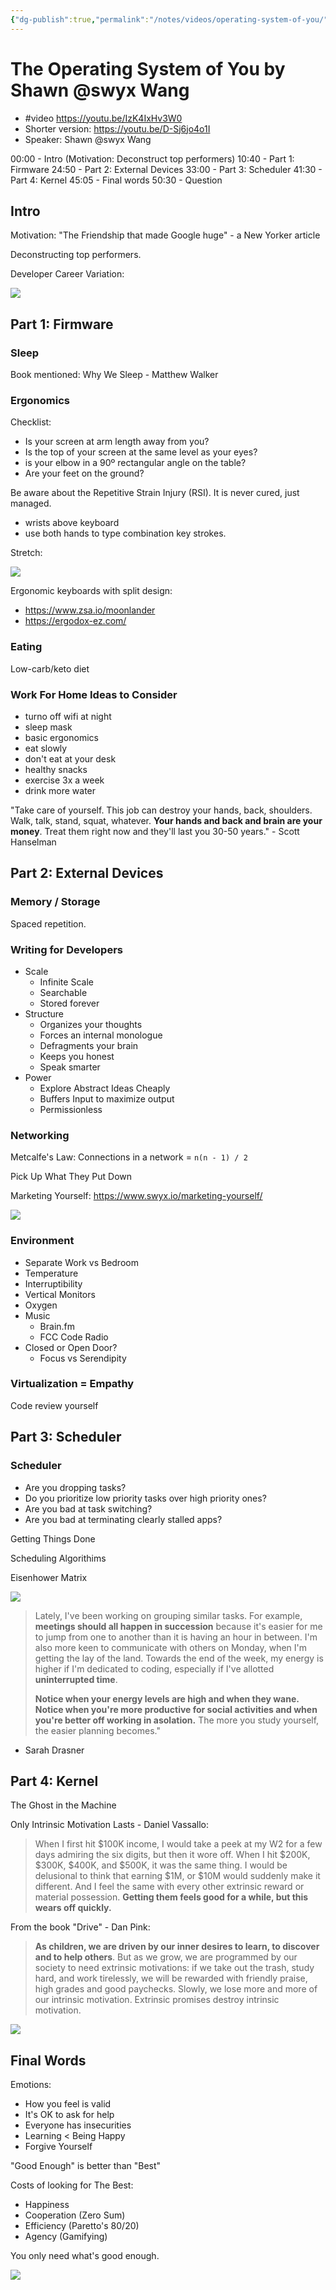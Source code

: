 ```yaml
---
{"dg-publish":true,"permalink":"/notes/videos/operating-system-of-you/"}
---
```


# The Operating System of You by Shawn @swyx Wang

- #video <https://youtu.be/IzK4IxHv3W0>
- Shorter version: <https://youtu.be/D-Sj6jo4o1I>
- Speaker: Shawn @swyx Wang

00:00 - Intro (Motivation: Deconstruct top performers)
10:40 - Part 1: Firmware
24:50 - Part 2: External Devices
33:00 - Part 3: Scheduler
41:30 - Part 4: Kernel
45:05 - Final words
50:30 - Question

## Intro

Motivation: "The Friendship that made Google huge" - a New Yorker article

Deconstructing top performers.

Developer Career Variation:

![](img/dev-career-variation.png)


## Part 1: Firmware

### Sleep

Book mentioned: Why We Sleep - Matthew Walker


### Ergonomics

Checklist:

- Is your screen at arm length away from you?
- Is the top of your screen at the same level as your eyes?
- is your elbow in a 90º rectangular angle on the table?
- Are your feet on the ground?

Be aware about the Repetitive Strain Injury (RSI). It is never cured, just managed.

- wrists above keyboard
- use both hands to type combination key strokes.

Stretch:

![](img/stretch.png)


Ergonomic keyboards with split design:

- <https://www.zsa.io/moonlander>
- <https://ergodox-ez.com/>

### Eating

Low-carb/keto diet

### Work For Home Ideas to Consider

- turno off wifi at night
- sleep mask
- basic ergonomics
- eat slowly
- don't eat at your desk
- healthy snacks
- exercise 3x a week
- drink more water

"Take care of yourself. This job can destroy your hands, back, shoulders. Walk, talk, stand, squat, whatever. **Your hands and back and brain are your money**. Treat them right now and they'll last you 30-50 years." - Scott Hanselman


## Part 2: External Devices

### Memory / Storage

Spaced repetition.


### Writing for Developers

- Scale
    - Infinite Scale
    - Searchable
    - Stored forever
- Structure
    - Organizes your thoughts
    - Forces an internal monologue
    - Defragments your brain
    - Keeps you honest
    - Speak smarter
- Power
    - Explore Abstract Ideas Cheaply
    - Buffers Input to maximize output
    - Permissionless

### Networking

Metcalfe's Law: Connections in a network = `n(n - 1) / 2`

Pick Up What They Put Down

Marketing Yourself: <https://www.swyx.io/marketing-yourself/>

![](img/marketing-yourself.png)

### Environment

- Separate Work vs Bedroom
- Temperature
- Interruptibility
- Vertical Monitors
- Oxygen
- Music
    - Brain.fm
    - FCC Code Radio
- Closed or Open Door?
    - Focus vs Serendipity

### Virtualization = Empathy

Code review yourself


## Part 3: Scheduler

### Scheduler

- Are you dropping tasks?
- Do you prioritize low priority tasks over high priority ones?
- Are you bad at task switching?
- Are you bad at terminating clearly stalled apps?

Getting Things Done

Scheduling Algorithims

Eisenhower Matrix

![](img/eisenhower-decision-matrix.png)


> Lately, I've been working on grouping similar tasks. For example, **meetings should all happen in succession** because it's easier for me to jump from one to another than it is having an hour in between. I'm also more keen to communicate with others on Monday, when I'm getting the lay of the land. Towards the end of the week, my energy is higher if I'm dedicated to coding, especially if I've allotted **uninterrupted time**.
> 
> **Notice when your energy levels are high and when they wane. Notice when you're more productive for social activities and when you're better off working in asolation.** The more you study yourself, the easier planning becomes."

- Sarah Drasner


## Part 4: Kernel

The Ghost in the Machine

Only Intrinsic Motivation Lasts - Daniel Vassallo:

> When I first hit $100K income, I would take a peek at my W2 for a few days admiring the six digits, but then it wore off. When I hit $200K, $300K, $400K, and $500K, it was the same thing. I would be delusional to think that earning $1M, or $10M would suddenly make it different. And I feel the same with every other extrinsic reward or material possession. **Getting them feels good for a while, but this wears off quickly.**


From the book "Drive" - Dan Pink:

> **As children, we are driven by our inner desires to learn, to discover and to help others**. But as we grow, we are programmed by our society to need extrinsic motivations: if we take out the trash, study hard, and work tirelessly, we will be rewarded with friendly praise, high grades and good paychecks. Slowly, we lose more and more of our intrinsic motivation. Extrinsic promises destroy intrinsic motivation.


![](img/ikigai.jpg)


## Final Words

Emotions:

- How you feel is valid
- It's OK to ask for help
- Everyone has insecurities
- Learning < Being Happy
- Forgive Yourself


"Good Enough" is better than "Best"

Costs of looking for The Best:

- Happiness
- Cooperation (Zero Sum)
- Efficiency (Paretto's 80/20)
- Agency (Gamifying)

You only need what's good enough.

![](img/emotional-journey.jpg)
